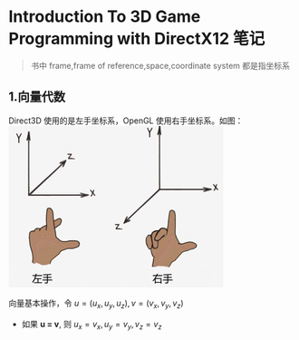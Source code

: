 <script type="text/javascript" src="http://cdn.mathjax.org/mathjax/latest/MathJax.js?config=default"></script>

# Introduction To 3D Game Programming with DirectX12 笔记

> 书中 frame,frame of reference,space,coordinate system 都是指坐标系

## 1.向量代数
Direct3D 使用的是左手坐标系，OpenGL 使用右手坐标系。如图：
![左右手坐标系](3d-directx12-f1d5.png)

向量基本操作，令 $u=(u_{x}, u_{y}, u_{z}), v=(v_{x}, v_{y}, v_{z})$
- 如果 **u = v**, 则 $u_{x}=v_{x}, u_{y}=v_{y}, v_{z}=v_{z}$